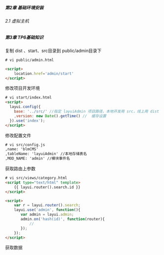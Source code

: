 ##### 第2章 基础环境安装

###### 2.1 虚拟主机









##### 第3章 TP6基础知识











复制 dist 、start、src目录到 public/admin目录下

~~~html
# vi public/admin.html

<script>
    location.href='admin/start'
</script>
~~~



修改项目开发环境

~~~html
# vi start/index.html
<script>
  layui.config({
    base: '../src/' //指定 layuiAdmin 项目路径，本地开发用 src，线上用 dist
    ,version: new Date().getTime() //  缓存设置
  }).use('index');
</script>
~~~



修改配置文件

~~~html
# vi src/config.js
,name: 'blmCMS'
,tableName: 'layuiAdmin' //本地存储表名
,MOD_NAME: 'admin' //模块事件名
~~~



获取路由上参数

~~~html
# vi src/views/category.html
<script type="text/html" template>
    {{ layui.router().search.id }}
</script>

<script>
    var r = layui.router().search;
    layui.use('admin', function(){
       var admin = layui.admin;
       admin.on('hash(id)', function(router){
           //
       });
    });
</script>
~~~



获取数据

~~~html

~~~



